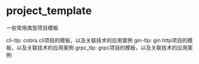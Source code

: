 # project_template
一些常用类型项目模板


cli-tlp: cobra cli项目的模板，以及关联技术的应用案例
gin-tlp: gin http项目的模板，以及关联技术的应用案例
grpc_tlp: grpc项目的模板，以及关联技术的应用案例
